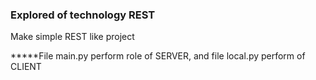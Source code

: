 ### Explored of technology REST
Make simple REST like project

*****File main.py perform role of SERVER, and file local.py perform of CLIENT

